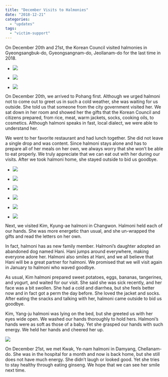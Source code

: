 ```yaml
---
title: "December Visits to Halmonies"
date: "2018-12-21"
categories: 
  - "updates"
tags: 
  - "victim-support"
---
```


On December 20th and 21st, the Korean Council visited halmonies in Gyeongsangbuk-do, Gyeongsangnam-do, Jeollanam-do for the last time in 2018.

- ![](http://womenandwar.net/kr/wp-content/uploads/2018/12/48389171_2348675631840517_111343552520257536_o-727x1024.jpg)
    
- ![](http://womenandwar.net/kr/wp-content/uploads/2018/12/48383056_2348675951840485_2400201598165843968_o-768x1024.jpg)
    
- ![](http://womenandwar.net/kr/wp-content/uploads/2018/12/48404629_2348676128507134_4349285463924670464_o-768x1024.jpg)
    

On December 20th, we arrived to Pohang first. Although we urged halmoni not to come out to greet us in such a cold weather, she was waiting for us outside. She told us that someone from the city government visited her. We sat down in her room and showed her the gifts that the Korean Council and citizens prepared, from rice, meat, warm jackets, socks, cooking oils, to cosmetics. Although halmoni speaks in fast, local dialect, we were able to understand her.

We went to her favorite restaurant and had lunch together. She did not leave a single drop and was content. Since halmoni stays alone and has to prepare all of her meals on her own, we always worry that she won’t be able to eat properly. We truly appreciate that we can eat out with her during our visits. After we took halmoni home, she stayed outside to bid us goodbye.

- ![](http://womenandwar.net/kr/wp-content/uploads/2018/12/48411040_2348767285164685_8809105308531032064_o-1-768x1024.jpg)
    
- ![](http://womenandwar.net/kr/wp-content/uploads/2018/12/48426578_2348767411831339_7365153508527439872_o-1-768x1024.jpg)
    
- ![](http://womenandwar.net/kr/wp-content/uploads/2018/12/48387552_2348767525164661_4588553217196949504_o-1-768x1024.jpg)
    
- ![](http://womenandwar.net/kr/wp-content/uploads/2018/12/49092859_2348767628497984_2080834671918186496_o-1-768x1024.jpg)
    
- ![](http://womenandwar.net/kr/wp-content/uploads/2018/12/48387111_2348767728497974_728784748163366912_o-1-1024x768.jpg)
    
- ![](http://womenandwar.net/kr/wp-content/uploads/2018/12/48393062_2348767895164624_956673148793651200_o-1-1024x768.jpg)
    

Next, we visited Kim, Kyung-ae halmoni in Changwon. Halmoni held each of our hands. She was more energetic than usual, and she un-wrapped the gifts and read the letters on her own.

In fact, halmoni has as new family member. Halmoni’s daughter adopted an abandoned dog named Hani. Hani jumps around everywhere, making everyone adore her. Halmoni also smiles at Hani, and we all believe that Hani will be a great partner for halmoni. We promised that we will visit again in January to halmoni who waved goodbye.

As usual, Kim halmoni prepared sweet potatoes, eggs, bananas, tangerines, and yogurt, and waited for our visit. She said she was sick recently, and her face was a bit swollen. She had a cold and diarrhea, but she feels better now and in fact got a perm the day before. She loved the jacket and socks. After eating the snacks and talking with her, halmoni came outside to bid us goodbye.

Kim, Yang-ju halmoni was lying on the bed, but she greeted us with her eyes wide open. We washed our hands thoroughly to hold hers. Halmoni’s hands were as soft as those of a baby. Yet she grasped our hands with such energy. We held her hands and cheered her up.

![](http://womenandwar.net/kr/wp-content/uploads/2018/12/48425140_2350033825038031_1779424909445824512_o-1024x768.jpg)

On December 21st, we met Kwak, Ye-nam halmoni in Damyang, Chellanam-do. She was in the hospital for a month and now is back home, but she still does not have much energy. She didn’t laugh or looked good. Yet she tries to stay healthy through eating ginseng. We hope that we can see her smile next time.
